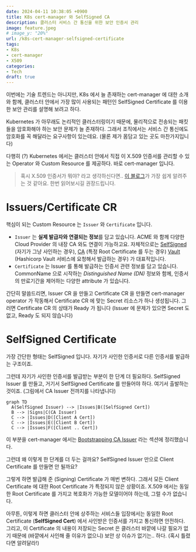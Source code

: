 ```yaml
---
date: 2024-04-11 10:38:05 +0900
title: K8s cert-manager 와 SelfSigned CA
description: 클러스터 서비스 간 통신을 위한 보안 인증서 관리
image: feature.jpeg
# image_y: "20%"
url: /k8s-cert-manager-selfsigned-certificate
tags:
- K8s
- cert-manager
- X509
categories:
- Tech
draft: true
---
```

이번에는 기술 트렌드는 아니지만, K8s 에서 늘 존재하는 cert-manager 에 대한 소개와 함께, 클러스터 안에서 가장 많이 사용되는 패턴인 SelfSigned Certificate 를 이용한 보안 관리를 설명해 보려고 하다.

Kubernetes 가 아무래도 논리적인 클러스터링이기 때문에, 물리적으로 전송되는 패킷들을 암호화해야 하는 보안 문제가 늘 존재하다. 그래서 조직에서는 서비스 간 통신에도 암호화를 꼭 해달라는 요구사항이 있는데요. (물론 제가 몸담고 있는 곳도 마찬가지입니다) 

다행히 (?) Kubernetes 에서는 클러스터 안에서 직접 이 X.509 인증서를 관리할 수 있는 Operator 와 Custom Resource 를 제공하다. 바로 cert-manager 입니다. 

> 혹시 X.509 인증서가 뭐야? 라고 생각하신다면.. [이 블로그](https://gruuuuu.github.io/security/what-is-x509/)가 가장 쉽게 알려주는 것 같아요. 한번 읽어보시길 권장드립니다.

# Issuers/Certificate CR

핵심이 되는 Custom Resource 는 `Issuer` 와 `Certificate` 입니다. 

- `Issuer` 는 **실제 발급자와 연결되는 정보**를 담고 있습니다. ACME 와 함께 다양한 Cloud Provider 의 내장 CA 와도 연결이 가능하고요. 자체적으로는 [SelfSigned](https://cert-manager.io/docs/configuration/selfsigned/) (자기가 그냥 사인하는 경우), [CA](https://cert-manager.io/docs/configuration/ca/) (특정 Root Certificate 를 두는 경우) [Vault](https://cert-manager.io/docs/configuration/vault/) (Hashicorp Vault 서비스에 요청해서 발급하는 경우) 가 대표적입니다.
- `Certificate` 는 Issuer 를 통해 발급하는 인증서 관련 정보를 담고 있습니다. CommonName 으로 시작하는 *Distinguished Name (DN)* 정보와 함께, 인증서의 만료기간을 제어하는 다양한 attribute 가 있습니다.

간단히 말씀드리면, Issuer CR 을 만들고 Certificate CR 을 만들면 cert-manager operator 가 작동해서 Certificate CR 에 맞는 Secret 리소스가 하나 생성됩니다. 그러면 Certificate CR 의 상태가 Ready 가 됩니다 (Issuer 에 문제가 있으면 Secret 도 없고, Ready 도 되지 않습니다)

# SelfSigned Certificate

가장 간단한 형태는 SelfSigned 입니다. 자기가 사인한 인증서로 다른 인증서를 발급하는 구조이죠. 

그런데 자기가 사인한 인증서를 발급받는 부분이 한 단계 더 필요하다. SelfSigned Issuer 를 만들고, 거기서 SelfSigned Certificate 를 만들어야 하다. 여기서 출발하는 것이죠. (그림에서 CA Issuer 전까지를 나타냅니다)

```mermaid
graph TD
  A(SelfSigned Issuer) --> |Issues|B([SelfSigned Cert])
  B --> |Signs|C(CA Issuer)
  C --> |Issues|D([Client A Cert])
  C --> |Issues|E([Client B Cert])
  C --> |Issues|F([Client .. Cert])
```

이 부분을 cert-manager 에서는 [Bootstrapping CA Issuer](https://cert-manager.io/docs/configuration/selfsigned/#bootstrapping-ca-issuers) 라는 섹션에 정리했습니다.

그런데 왜 이렇게 한 단계를 더 두는 걸까요? SelfSigned Issuer 만으로 Client Certificate 를 만들면 안 될까요?

그렇게 하면 발급해 준 (Signing) Certificate 가 매번 변하다. 그래서 모든 Client Certificate 에 대한 Root Certificate 가 특정되지 않은 상황이죠. X.509 에서는 동일한 Root Certificate 를 가지고 복호화가 가능한 모델이어야 하는데, 그럴 수가 없습니다.

아무튼, 이렇게 하면 클러스터 안에 상주하는 서비스들 입장에서는 동일한 Root Certificate (**SelfSigned Cert**) 에서 사인받은 인증서를 가지고 통신하면 안전하다. 그리고, 이 Certificate 의 내용이 저장되는 Secret 은 클러스터 바깥에 나갈 필요가 없기 때문에 (바깥에서 사인해 줄 이유가 없으니) 보안 상 이슈가 없기는.. 하다. (혹시 틀렸다면 알려달라!)
